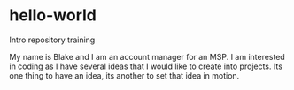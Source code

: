 # hello-world
Intro repository training

My name is Blake and I am an account manager for an MSP. I am interested in coding as I have several ideas that I would like to create into projects. Its one thing to have an idea, its another to set that idea in motion.

